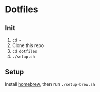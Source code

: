 # Dotfiles

## Init

1. `cd ~`
2. Clone this repo
3. `cd dotfiles`
4. `./setup.sh`

## Setup

Install [homebrew](https://brew.sh/), then run `./setup-brew.sh`

